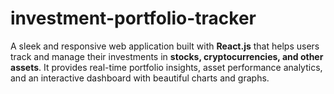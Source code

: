 # investment-portfolio-tracker
A sleek and responsive web application built with **React.js** that helps users track and manage their investments in **stocks, cryptocurrencies, and other assets**.   It provides real-time portfolio insights, asset performance analytics, and an interactive dashboard with beautiful charts and graphs.
